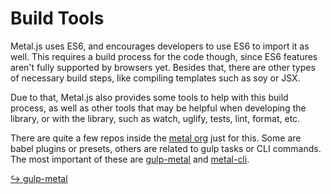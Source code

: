 # Build Tools

Metal.js uses ES6, and encourages developers to use ES6 to import it as well.
This requires a build process for the code though, since ES6 features aren't
fully supported by browsers yet. Besides that, there are other types of
necessary build steps, like compiling templates such as soy or JSX.

Due to that, Metal.js also provides some tools to help with this build process,
as well as other tools that may be helpful when developing the library, or with
the library, such as watch, uglify, tests, lint, format, etc.

There are quite a few repos inside the [metal org](https://github.com/metal)
just for this. Some are babel plugins or presets, others are related to gulp
tasks or CLI commands. The most important of these are
[gulp-metal](https://github.com/metal/gulp-metal) and
[metal-cli](https://github.com/metal/metal-cli).

[↪ gulp-metal](build-tools/gulp-metal.md)
